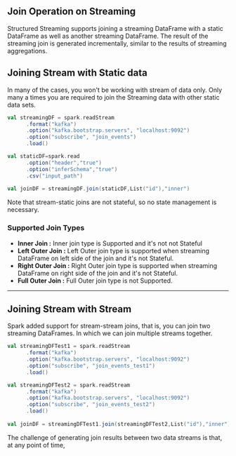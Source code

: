 ## Join Operation on Streaming
Structured Streaming supports joining a streaming DataFrame with a static DataFrame as well as another streaming DataFrame. The result of the streaming join is generated incrementally, similar to the results of streaming aggregations.

## Joining Stream with Static data
In many of the cases, you won't be working with stream of data only. Only many a times you are required to join the Streaming data with other static data sets.

```scala
val streamingDF = spark.readStream
      .format("kafka")
      .option("kafka.bootstrap.servers", "localhost:9092")
      .option("subscribe", "join_events")
      .load()

val staticDF=spark.read
      .option("header","true")
      .option("inferSchema","true")
      .csv("input_path")
      
val joinDF = streamingDF.join(staticDF,List("id"),"inner")
```
Note that stream-static joins are not stateful, so no state management is necessary.

### Supported Join Types

 - **Inner Join :**  Inner join type is Supported and it's not not Stateful
 - **Left Outer Join :** Left Outer join type is supported when streaming DataFrame on left side of the join and it's not Stateful.
 - **Right Outer Join :** Right Outer join type is supported when streaming DataFrame on right side of the join and it's not Stateful.
 - **Full Outer Join :** Full Outer join type is not Supported.

-----
## Joining Stream with Stream
Spark added support for stream-stream joins, that is, you can join two streaming DataFrames. In which we can join multiple streams together.

```scala
val streamingDFTest1 = spark.readStream
      .format("kafka")
      .option("kafka.bootstrap.servers", "localhost:9092")
      .option("subscribe", "join_events_test1")
      .load()

val streamingDFTest2 = spark.readStream
      .format("kafka")
      .option("kafka.bootstrap.servers", "localhost:9092")
      .option("subscribe", "join_events_test2")
      .load()
      
val joinDF = streamingDFTest1.join(streamingDFTest2,List("id"),"inner")
```

 The challenge of generating join results between two data streams is that, at any point of time,
<!--stackedit_data:
eyJoaXN0b3J5IjpbNTczMTQ3NjUwLC02NDcyOTk2NzgsNDA4Mj
AzNDg2LC0xOTQ4NDUzOTY1LDY2MzUzNDg2OCwzNjA0ODA2ODAs
MTAxODEwMDIxMywxNTYyNzc1NTY3LDU0NTExNjMyMywxNjkzMz
g5NjU5LC0zNTkxNDUzNTksNDc2NDM1MDQ3LC0xMTc1NTM2ODc5
LDYyOTgwMjc3Myw2MjQ2MjAyMTAsMTE5OTMxNDU2MiwtMTI5NT
QwMTQ2OCw0MzI3Njk3NDcsNTUxMjQ2NjYsNDQ5NzQyOF19
-->